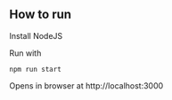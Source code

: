 

## How to run
Install NodeJS

Run with
```
npm run start
```
Opens in browser at http://localhost:3000